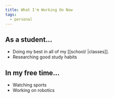 ```yaml
---
title: What I'm Working On Now
tags:
  - personal
---
```


## As a student...

- Doing my best in all of my [[school/ |classes]].
- Researching good study habits

## In my free time...

- Watching sports
- Working on robotics
